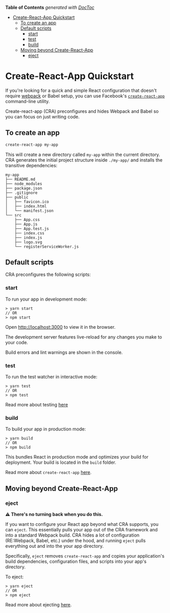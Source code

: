 <!-- START doctoc generated TOC please keep comment here to allow auto update -->
<!-- DON'T EDIT THIS SECTION, INSTEAD RE-RUN doctoc TO UPDATE -->
**Table of Contents**  *generated with [DocToc](https://github.com/thlorenz/doctoc)*

- [Create-React-App Quickstart](#create-react-app-quickstart)
  - [To create an app](#to-create-an-app)
  - [Default scripts](#default-scripts)
    - [start](#start)
    - [test](#test)
    - [build](#build)
  - [Moving beyond Create-React-App](#moving-beyond-create-react-app)
    - [eject](#eject)

<!-- END doctoc generated TOC please keep comment here to allow auto update -->

# Create-React-App Quickstart

If you're looking for a quick and simple React configuration that doesn't require [webpack](https://github.com/DED8IRD/NodeReactFullStack/blob/master/2%20React/docs/Webpack.md) or Babel setup, you can use Facebook's [`create-react-app`](https://github.com/facebook/create-react-app) command-line utility. 

Create-react-app (CRA) preconfigures and hides Webpack and Babel so you can focus on just writing code.

## To create an app 
```sh
create-react-app my-app
```
This will create a new directory called `my-app` within the current directory. CRA generates the initial project structure inside `./my-app/` and installs the transitive dependencies: 
```
my-app
├── README.md
├── node_modules
├── package.json
├── .gitignore
├── public
│   ├── favicon.ico
│   ├── index.html
│   └── manifest.json
└── src
    ├── App.css
    ├── App.js
    ├── App.test.js
    ├── index.css
    ├── index.js
    ├── logo.svg
    └── registerServiceWorker.js
```

## Default scripts
CRA preconfigures the following scripts:
### start
To run your app in development mode:
```
> yarn start 
// OR 
> npm start
```
Open [http://localhost:3000](http://localhost:3000) to view it in the browser.

The development server features live-reload for any changes you make to your code.

Build errors and lint warnings are shown in the console.

### test
To run the test watcher in interactive mode:
```
> yarn test
// OR 
> npm test
```
Read more about testing [here](https://github.com/facebook/create-react-app/blob/master/packages/react-scripts/template/README.md#running-tests)

### build 
To build your app in production mode:
```
> yarn build 
// OR 
> npm build
```
This bundles React in production mode and optimizes your build for deployment. Your build is located in the `build` folder.

Read more about `create-react-app` [here](https://github.com/facebook/create-react-app).

## Moving beyond Create-React-App
### eject
**⚠ There's no turning back when you do this.**

If you want to configure your React app beyond what CRA supports, you can `eject`. This essentially pulls your app out of the CRA framework and into a standard Webpack build. CRA hides a lot of configuration (RE:Webpack, Babel, etc.) under the hood, and running `eject` pulls everything out and into the your app directory.

Specifically, `eject` removes `create-react-app` and copies your application's build dependencies, configuration files, and scripts into your app's directory.

To eject:
```
> yarn eject 
// OR 
> npm eject
```

Read more about ejecting [here](https://github.com/react-community/create-react-native-app/blob/master/EJECTING.md).